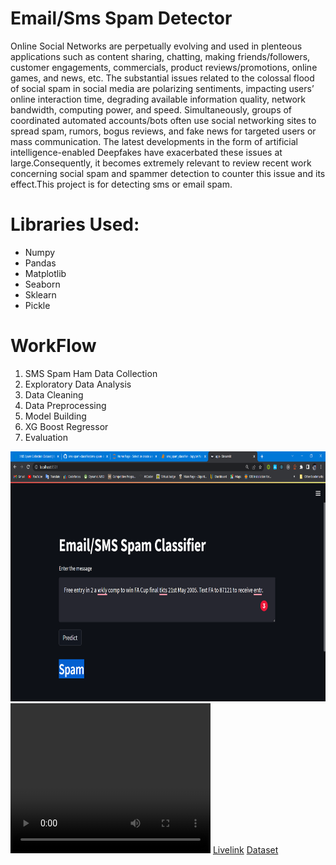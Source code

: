 <html>

<body>
<h1>Email/Sms Spam Detector</h1>
<p>Online Social Networks are perpetually evolving and used in plenteous applications such as content sharing, chatting, making friends/followers, customer engagements, commercials, product reviews/promotions, online games, and news, etc. The substantial issues related to the colossal flood of social spam in social media are polarizing sentiments, impacting users’ online interaction time, degrading available information quality, network bandwidth, computing power, and speed. Simultaneously, groups of coordinated automated accounts/bots often use social networking sites to spread spam, rumors, bogus reviews, and fake news for targeted users or mass communication. The latest developments in the form of artificial intelligence-enabled Deepfakes have exacerbated these issues at large.Consequently, it becomes extremely relevant to review recent work concerning social spam and spammer detection to counter this issue and its effect.This project is for detecting sms or email spam.</p>
<h1>Libraries Used: </h1>
<ul>
<li>Numpy</li>
<li>Pandas</li>
<li>Matplotlib</li>
<li>Seaborn</li>
<li>Sklearn</li>
<li>Pickle</li>
</ul>
<h1><b>WorkFlow</b></h1>

<ol>
<li>SMS Spam Ham Data Collection</li>
<li>Exploratory Data Analysis</li>
<li>Data Cleaning</li>
<li>Data Preprocessing</li>
<li>Model Building</li>
<li>XG Boost Regressor</li>
<li>Evaluation</li>
</ol>
<img src="./files/smsSpamImage.png" width="700" height="400">
<video width="320" height="240" controls src="./files/smsSpamDetector.mp4">
  <source src="./files/smsSpamDetector.mp4" type="video/mp4">
Video: 
</video>
<a href="https://smsemailspamdetector.herokuapp.com/">Livelink</a>
<a href="https://www.kaggle.com/datasets/uciml/sms-spam-collection-dataset">Dataset</a>
</body>

</html>

